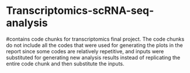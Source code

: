 # Transcriptomics-scRNA-seq-analysis

#contains code chunks for transcriptomics final project. The code chunks do not include all the codes that were used for generating the plots in the report since some codes are relatively repetitive, and inputs were substituted for generating new analysis results instead of replicating the entire code chunk and then substitute the inputs.
